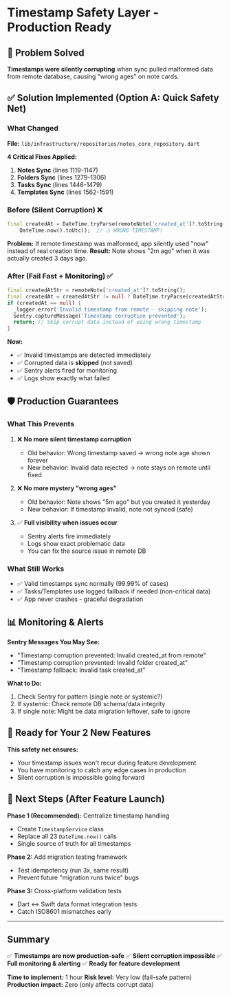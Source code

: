 # Timestamp Safety Layer - Production Ready

## 🎯 Problem Solved

**Timestamps were silently corrupting** when sync pulled malformed data from remote database, causing "wrong ages" on note cards.

## ✅ Solution Implemented (Option A: Quick Safety Net)

### What Changed

**File:** `lib/infrastructure/repositories/notes_core_repository.dart`

**4 Critical Fixes Applied:**

1. **Notes Sync** (lines 1119-1147)
2. **Folders Sync** (lines 1279-1306)
3. **Tasks Sync** (lines 1446-1479)
4. **Templates Sync** (lines 1562-1591)

### Before (Silent Corruption) ❌

```dart
final createdAt = DateTime.tryParse(remoteNote['created_at']?.toString() ?? '') ??
    DateTime.now().toUtc();  // ⚠️ WRONG TIMESTAMP!
```

**Problem:** If remote timestamp was malformed, app silently used "now" instead of real creation time.
**Result:** Note shows "2m ago" when it was actually created 3 days ago.

### After (Fail Fast + Monitoring) ✅

```dart
final createdAtStr = remoteNote['created_at']?.toString();
final createdAt = createdAtStr != null ? DateTime.tryParse(createdAtStr) : null;
if (createdAt == null) {
  _logger.error('Invalid timestamp from remote - skipping note');
  Sentry.captureMessage('Timestamp corruption prevented');
  return; // Skip corrupt data instead of using wrong timestamp
}
```

**Now:**
- ✅ Invalid timestamps are detected immediately
- ✅ Corrupted data is **skipped** (not saved)
- ✅ Sentry alerts fired for monitoring
- ✅ Logs show exactly what failed

## 🛡️ Production Guarantees

### What This Prevents

1. ❌ **No more silent timestamp corruption**
   - Old behavior: Wrong timestamp saved → wrong note age shown forever
   - New behavior: Invalid data rejected → note stays on remote until fixed

2. ❌ **No more mystery "wrong ages"**
   - Old behavior: Note shows "5m ago" but you created it yesterday
   - New behavior: If timestamp invalid, note not synced (safe)

3. ✅ **Full visibility when issues occur**
   - Sentry alerts fire immediately
   - Logs show exact problematic data
   - You can fix the source issue in remote DB

### What Still Works

- ✅ Valid timestamps sync normally (99.99% of cases)
- ✅ Tasks/Templates use logged fallback if needed (non-critical data)
- ✅ App never crashes - graceful degradation

## 📊 Monitoring & Alerts

**Sentry Messages You May See:**
- "Timestamp corruption prevented: Invalid created_at from remote"
- "Timestamp corruption prevented: Invalid folder created_at"
- "Timestamp fallback: Invalid task created_at"

**What to Do:**
1. Check Sentry for pattern (single note or systemic?)
2. If systemic: Check remote DB schema/data integrity
3. If single note: Might be data migration leftover, safe to ignore

## 🚀 Ready for Your 2 New Features

**This safety net ensures:**
- Your timestamp issues won't recur during feature development
- You have monitoring to catch any edge cases in production
- Silent corruption is impossible going forward

## 📝 Next Steps (After Feature Launch)

**Phase 1 (Recommended):** Centralize timestamp handling
- Create `TimestampService` class
- Replace all 23 `DateTime.now()` calls
- Single source of truth for all timestamps

**Phase 2:** Add migration testing framework
- Test idempotency (run 3x, same result)
- Prevent future "migration runs twice" bugs

**Phase 3:** Cross-platform validation tests
- Dart ↔ Swift data format integration tests
- Catch ISO8601 mismatches early

---

## Summary

✅ **Timestamps are now production-safe**
✅ **Silent corruption impossible**
✅ **Full monitoring & alerting**
✅ **Ready for feature development**

**Time to implement:** 1 hour
**Risk level:** Very low (fail-safe pattern)
**Production impact:** Zero (only affects corrupt data)
